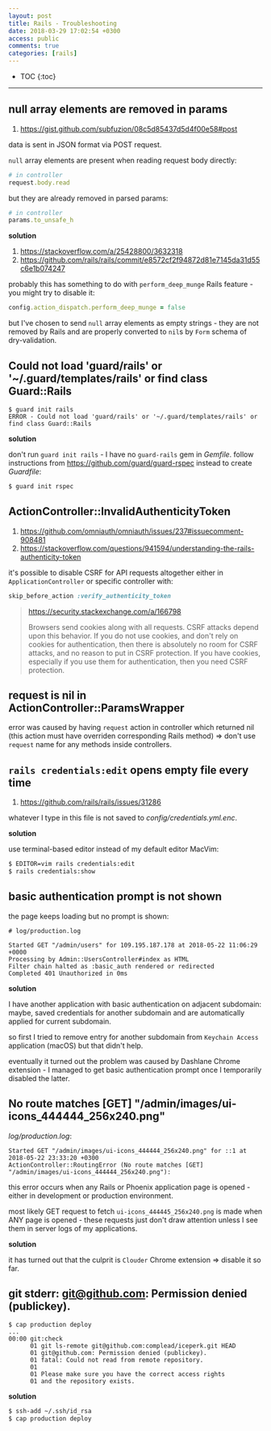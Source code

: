 ```yaml
---
layout: post
title: Rails - Troubleshooting
date: 2018-03-29 17:02:54 +0300
access: public
comments: true
categories: [rails]
---
```


<!-- @format -->

<!-- more -->

* TOC
{:toc}
<hr>

## null array elements are removed in params

1. <https://gist.github.com/subfuzion/08c5d85437d5d4f00e58#post>

data is sent in JSON format via POST request.

`null` array elements are present when reading request body directly:

```ruby
# in controller
request.body.read
```

but they are already removed in parsed params:

```ruby
# in controller
params.to_unsafe_h
```

**solution**

1. <https://stackoverflow.com/a/25428800/3632318>
2. <https://github.com/rails/rails/commit/e8572cf2f94872d81e7145da31d55c6e1b074247>

probably this has something to do with `perform_deep_munge` Rails feature - you
might try to disable it:

```ruby
config.action_dispatch.perform_deep_munge = false
```

but I've chosen to send `null` array elements as empty strings - they are not
removed by Rails and are properly converted to `nil`s by `Form` schema of
dry-validation.

## Could not load 'guard/rails' or '~/.guard/templates/rails' or find class Guard::Rails

```
$ guard init rails
ERROR - Could not load 'guard/rails' or '~/.guard/templates/rails' or find class Guard::Rails
```

**solution**

don't run `guard init rails` - I have no `guard-rails` gem in _Gemfile_. follow
instructions from <https://github.com/guard/guard-rspec> instead to create
_Guardfile_:

```sh
$ guard init rspec
```

## ActionController::InvalidAuthenticityToken

1. <https://github.com/omniauth/omniauth/issues/237#issuecomment-908481>
2. <https://stackoverflow.com/questions/941594/understanding-the-rails-authenticity-token>

it's possible to disable CSRF for API requests altogether either in
`ApplicationController` or specific controller with:

```ruby
skip_before_action :verify_authenticity_token
```

> <https://security.stackexchange.com/a/166798>
>
> Browsers send cookies along with all requests. CSRF attacks depend upon this
> behavior. If you do not use cookies, and don't rely on cookies for
> authentication, then there is absolutely no room for CSRF attacks, and no
> reason to put in CSRF protection. If you have cookies, especially if you use
> them for authentication, then you need CSRF protection.

## request is nil in ActionController::ParamsWrapper

error was caused by having `request` action in controller which returned nil
(this action must have overriden corresponding Rails method) => don't use
`request` name for any methods inside controllers.

## `rails credentials:edit` opens empty file every time

1. <https://github.com/rails/rails/issues/31286>

whatever I type in this file is not saved to _config/credentials.yml.enc_.

**solution**

use terminal-based editor instead of my default editor MacVim:

```sh
$ EDITOR=vim rails credentials:edit
$ rails credentials:show
```

## basic authentication prompt is not shown

the page keeps loading but no prompt is shown:

```
# log/production.log

Started GET "/admin/users" for 109.195.187.178 at 2018-05-22 11:06:29 +0000
Processing by Admin::UsersController#index as HTML
Filter chain halted as :basic_auth rendered or redirected
Completed 401 Unauthorized in 0ms
```

**solution**

I have another application with basic authentication on adjacent subdomain:
maybe, saved credentials for another subdomain and are automatically applied for
current subdomain.

so first I tried to remove entry for another subdomain from `Keychain Access`
application (macOS) but that didn't help.

eventually it turned out the problem was caused by Dashlane Chrome extension - I
managed to get basic authentication prompt once I temporarily disabled the
latter.

## No route matches [GET] "/admin/images/ui-icons_444444_256x240.png"

_log/production.log_:

```
Started GET "/admin/images/ui-icons_444444_256x240.png" for ::1 at 2018-05-22 23:33:20 +0300
ActionController::RoutingError (No route matches [GET] "/admin/images/ui-icons_444444_256x240.png"):
```

this error occurs when any Rails or Phoenix application page is opened - either
in development or production environment.

most likely GET request to fetch `ui-icons_444445_256x240.png` is made when ANY
page is opened - these requests just don't draw attention unless I see them in
server logs of my applications.

**solution**

it has turned out that the culprit is `Clouder` Chrome extension => disable it
so far.

## git stderr: git@github.com: Permission denied (publickey).

```
$ cap production deploy
...
00:00 git:check
      01 git ls-remote git@github.com:complead/iceperk.git HEAD
      01 git@github.com: Permission denied (publickey).
      01 fatal: Could not read from remote repository.
      01
      01 Please make sure you have the correct access rights
      01 and the repository exists.
```

**solution**

```sh
$ ssh-add ~/.ssh/id_rsa
$ cap production deploy
```
